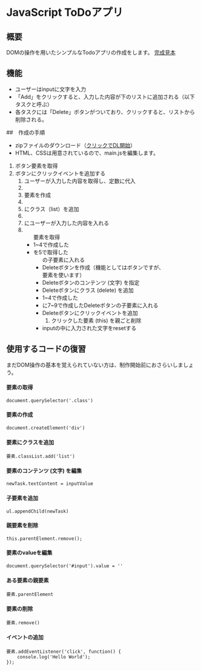 # JavaScript ToDoアプリ

## 概要
DOMの操作を用いたシンプルなTodoアプリの作成をします。
[完成見本]()

## 機能
* ユーザーはinputに文字を入力
* 「Add」をクリックすると、入力した内容が下のリストに追加される（以下タスクと呼ぶ）
* 各タスクには「Delete」ボタンがついており、クリックすると、リストから削除される。

##　作成の手順
* zipファイルのダウンロード（[クリックでDL開始]()）
* HTML、CSSは用意されているので、main.jsを編集します。

1. ボタン要素を取得
2. ボタンにクリックイベントを追加する
   1. ユーザーが入力した内容を取得し、定数に代入
   2. <li>要素を作成
   3. <li>にクラス（list）を追加
   4. <li>にユーザーが入力した内容を入れる
   5. <ul>要素を取得
   6. 1~4で作成した<li>を5で取得した<ul>の子要素に入れる
   7. Deleteボタンを作成（機能としてはボタンですが、<div>要素を使います）
   8. Deleteボタンのコンテンツ (文字) を指定
   9. Deleteボタンにクラス (delete) を追加
   10. 1~4で作成した<li>に7~9で作成したDeleteボタンの子要素に入れる
   11. Deleteボタンにクリックイベントを追加
       1.  クリックした要素 (this) を親ごと削除
   12. inputの中に入力された文字をresetする


## 使用するコードの復習
まだDOM操作の基本を覚えられていない方は、制作開始前におさらいしましょう。

#### 要素の取得

`document.querySelector('.class')`

#### 要素の作成

`document.createElement('div')`

#### 要素にクラスを追加

`要素.classList.add('list')`

#### 要素のコンテンツ (文字) を編集
`newTask.textContent = inputValue`

#### 子要素を追加

`ul.appendChild(newTask)`

#### 親要素を削除

`this.parentElement.remove();`

#### 要素のvalueを編集

`document.querySelector('#input').value = ''`

#### ある要素の親要素

`要素.parentElement`

#### 要素の削除

`要素.remove()`

#### イベントの追加
```
要素.addEventListener('click', function() {
    console.log('Hello World');
});
```

<!-- #### 注意点
`querySelector`でclassで指定する時は「.」を付ける<br>
idで指定する時は「#」<br>
要素名で指定する時は何も付けない -->